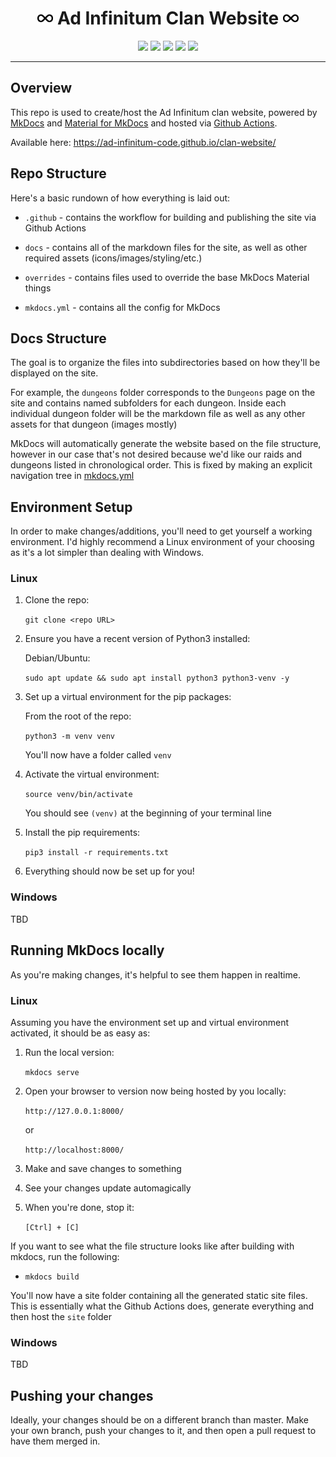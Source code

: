 <div align="center">
    <h1>
        <img src="docs/assets/images/infinity.svg" height=20>
        Ad Infinitum Clan Website
        <img src="docs/assets/images/infinity.svg" height=20>
    </h1>
    <img src="https://img.shields.io/github/repo-size/Ad-Infinitum-Code/clan-website">
    <img src="https://github.com/Ad-Infinitum-Code/clan-website/actions/workflows/ci.yml/badge.svg">
    <img src="https://img.shields.io/github/deployments/Ad-Infinitum-Code/clan-website/github-pages?label=gh-pages-env">
    <img src="https://img.shields.io/github/issues/Ad-Infinitum-Code/clan-website">
    <img src="https://img.shields.io/github/issues-pr/Ad-Infinitum-Code/clan-website">
    <hr>
</div>


## Overview

This repo is used to create/host the Ad Infinitum clan website, powered by [MkDocs](https://www.mkdocs.org/) and [Material for MkDocs](https://squidfunk.github.io/mkdocs-material/) and hosted via [Github Actions](https://github.com/features/actions).

Available here: https://ad-infinitum-code.github.io/clan-website/

## Repo Structure

Here's a basic rundown of how everything is laid out:

- `.github` - contains the workflow for building and publishing the site via Github Actions

- `docs` - contains all of the markdown files for the site, as well as other required assets (icons/images/styling/etc.)

- `overrides` - contains files used to override the base MkDocs Material things

- `mkdocs.yml` - contains all the config for MkDocs

## Docs Structure

The goal is to organize the files into subdirectories based on how they'll be displayed on the site.

For example, the `dungeons` folder corresponds to the `Dungeons` page on the site and contains named subfolders for each dungeon. Inside each individual dungeon folder will be the markdown file as well as any other assets for that dungeon (images mostly)

MkDocs will automatically generate the website based on the file structure, however in our case that's not desired because we'd like our raids and dungeons listed in chronological order. This is fixed by making an explicit navigation tree in [mkdocs.yml](https://github.com/Ad-Infinitum-Code/clan-website/blob/86471e680692164c66e4eba67f11598d84f9899d/mkdocs.yml#L52)

## Environment Setup

In order to make changes/additions, you'll need to get yourself a working environment. I'd highly recommend a Linux environment of your choosing as it's a lot simpler than dealing with Windows.

### Linux

1. Clone the repo:

    `git clone <repo URL>`

2. Ensure you have a recent version of Python3 installed:

    Debian/Ubuntu:
    
    `sudo apt update && sudo apt install python3 python3-venv -y`

3. Set up a virtual environment for the pip packages:

    From the root of the repo:
    
    `python3 -m venv venv`

    You'll now have a folder called `venv`

4. Activate the virtual environment:

    `source venv/bin/activate`

    You should see `(venv)` at the beginning of  your terminal line 

5. Install the pip requirements:

    `pip3 install -r requirements.txt`

6. Everything should now be set up for you!

### Windows

TBD


## Running MkDocs locally

As you're making changes, it's helpful to see them happen in realtime. 

### Linux

Assuming you have the environment set up and virtual environment activated, it should be as easy as:

1. Run the local version:

    `mkdocs serve`

2. Open your browser to version now being hosted by you locally:

    `http://127.0.0.1:8000/`

    or

    `http://localhost:8000/`

3. Make and save changes to something

4. See your changes update automagically

5. When you're done, stop it:

    `[Ctrl] + [C]`

If you want to see what the file structure looks like after building with mkdocs, run the following:

- `mkdocs build`

You'll now have a site folder containing all the generated static site files. This is essentially what the Github Actions does, generate everything and then host the `site` folder

### Windows

TBD


## Pushing your changes

Ideally, your changes should be on a different branch than master. Make your own branch, push your changes to it, and then open a pull request to have them merged in.